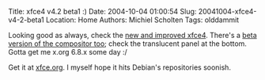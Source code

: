 Title: xfce4 v4.2 beta1 :)
Date: 2004-10-04 01:00:54
Slug: 20041004-xfce4-v4-2-beta1
Location: Home
Authors: Michiel Scholten
Tags: olddammit

<p>Looking good as always, check the <a href="http://xfce-goodies.berlios.de/images/beta1_snapshot.jpg">new and improved xfce4</a>. There's a <a href="http://www.xfce.org/~olivier/screenshots/compositor.png">beta version of the compositor too</a>; check the translucent panel at the bottom. Gotta get me x.org 6.8.x some day :/</p>
<p>Get it at <a href="http://www.xfce.org/">xfce.org</a>. I myself hope it hits Debian's repositories soonish.</p>